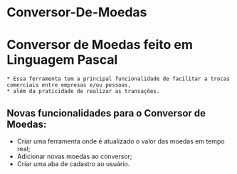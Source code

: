 # Conversor-De-Moedas

Conversor de Moedas feito em Linguagem Pascal
========

```
* Essa ferramenta tem a principal funcionalidade de facilitar a trocas comerciais entre empresas e/ou pessoas,
* além da praticidade de realizar as transações.

```


Novas funcionalidades para o Conversor de Moedas:
-----------

- Criar uma ferramenta onde é atualizado o valor das moedas em tempo real;
- Adicionar novas moedas ao conversor;
- Criar uma aba de cadastro ao usuário.





